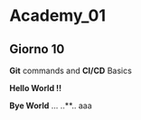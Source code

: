 # Academy_01

## Giorno 10

**Git** commands and **CI/CD** Basics

**__Hello World !!__**

__Bye World__
...
..**..
aaa
